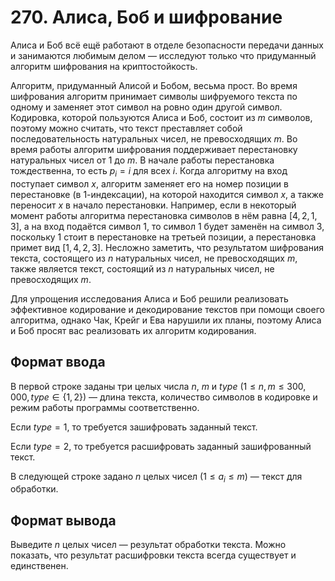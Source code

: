 # 270. Алиса, Боб и шифрование

Алиса и Боб всё ещё работают в отделе безопасности передачи данных и занимаются любимым делом — исследуют только что придуманный алгоритм шифрования на криптостойкость.

Алгоритм, придуманный Алисой и Бобом, весьма прост. Во время шифрования алгоритм принимает символы шифруемого текста по одному и заменяет этот символ на ровно один другой символ. Кодировка, которой пользуются Алиса и Боб, состоит из $m$ символов, поэтому можно считать, что текст преставляет собой последовательность натуральных чисел, не превосходящих $m$. Во время работы алгоритм шифрования поддерживает перестановку натуральных чисел от $1$ до $m$. В начале работы перестановка тождественна, то есть $p_i = i$ для всех $i$. Когда алгоритму на вход поступает символ $x$, алгоритм заменяет его на номер позиции в перестановке (в 1-индексации), на которой находится символ $x$, а также переносит $x$ в начало перестановки. Например, если в некоторый момент работы алгоритма перестановка символов в нём равна $[4, 2, 1, 3]$, а на вход подаётся символ $1$, то символ $1$ будет заменён на символ $3$, поскольку $1$ стоит в перестановке на третьей позиции, а перестановка примет вид $[1, 4, 2, 3]$. Несложно заметить, что результатом шифрования текста, состоящего из $n$ натуральных чисел, не превосходящих $m$, также является текст, состоящий из $n$ натуральных чисел, не превосходящих $m$.

Для упрощения исследования Алиса и Боб решили реализовать эффективное кодирование и декодирование текстов при помощи своего алгоритма, однако Чак, Крейг и Ева нарушили их планы, поэтому Алиса и Боб просят вас реализовать их алгоритм кодирования.

## Формат ввода

В первой строке заданы три целых числа $n$, $m$ и $type$ $(1 \leq n, m \leq 300,000, type \in \{1, 2\}$) — длина текста, количество символов в кодировке и режим работы программы соответственно.

Если $type = 1$, то требуется зашифровать заданный текст.

Если $type = 2$, то требуется расшифровать заданный зашифрованный текст.

В следующей строке задано $n$ целых чисел $(1 \leq a_i \leq m)$ — текст для обработки.

## Формат вывода

Выведите $n$ целых чисел — результат обработки текста. Можно показать, что результат расшифровки текста всегда существует и единственен.
